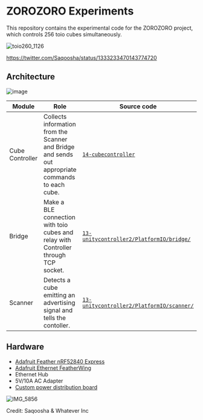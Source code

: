 # ZOROZORO Experiments

This repository contains the experimental code for the ZOROZORO project, which controls 256 toio cubes simultaneously.

![toio260_1126](https://user-images.githubusercontent.com/27694/143378054-eb7cffa7-544f-4d6e-9711-e092c7f7c5f6.gif)

https://twitter.com/Saqoosha/status/1333233470143774720

## Architecture

![image](https://user-images.githubusercontent.com/27694/143379123-c8bad323-9bec-4a0f-b77d-f4c1f9a01e32.png)

| Module          | Role                                                                                              | Source code                                                                    |
| --------------- | ------------------------------------------------------------------------------------------------- | ------------------------------------------------------------------------------ |
| Cube Controller | Collects information from the Scanner and Bridge and sends out appropriate commands to each cube. | [`14-cubecontroller`](14-cubecontroller)                                       |
| Bridge          | Make a BLE connection with toio cubes and relay with Controller through TCP socket.               | [`13-unitycontroller2/PlatformIO/bridge/`](13-unitycontroller2/PlatformIO/bridge/)   |
| Scanner         | Detects a cube emitting an advertising signal and tells the contoller.                            | [`13-unitycontroller2/PlatformIO/scanner/`](13-unitycontroller2/PlatformIO/scanner/) |

## Hardware

- [Adafruit Feather nRF52840 Express](https://www.adafruit.com/product/4062)
- [Adafruit Ethernet FeatherWing](https://www.adafruit.com/product/3201)
- Ethernet Hub
- 5V/10A AC Adapter
- [Custom power distribution board](10-powerpcb/)

![IMG_5856](https://user-images.githubusercontent.com/27694/143379298-fea5e6da-6c5a-4b97-9892-152cacb88424.jpeg)

Credit: Saqoosha & Whatever Inc